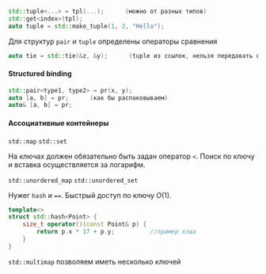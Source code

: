 ```cpp
std::tuple<...> = tpl(...);      (можно от разных типов)
std::get<index>(tpl);
auto tuple = std::make_tuple(1, 2, "Hello");
```
Для структур `pair` и `tuple` определены операторы сравнения
```cpp
auto tie = std::tie(&z, &y);      (tuple из ссылок, нельзя передавать временный объект)
```

#### Structured binding
```cpp
std::pair<type1, type2> = pr(x, y);
auto [a, b] = pr;      (как бы распаковываем)
auto& [a, b] = pr;
```

#### Ассоциативные контейнеры
`std::map` `std::set`

На ключах должен обязательно быть задан оператор `<`. Поиск по ключу и вставка осуществляется за логарифм.

`std::unordered_map` `std::unordered_set`

Нужег `hash` и `==`. Быстрый доступ по ключу $O(1)$.

```cpp
template<>
struct std::hash<Point> {
	size_t operator()(const Point& p) {
		return p.x * 17 + p.y;          //пример хэша
	}
}
```
`std::multimap` позволяем иметь несколько ключей
